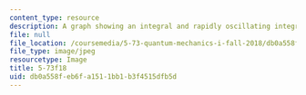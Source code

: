 ```yaml
---
content_type: resource
description: A graph showing an integral and rapidly oscillating integrands.
file: null
file_location: /coursemedia/5-73-quantum-mechanics-i-fall-2018/db0a558feb6fa1511bb1b3f4515dfb5d_5-73f18.jpg
file_type: image/jpeg
resourcetype: Image
title: 5-73f18
uid: db0a558f-eb6f-a151-1bb1-b3f4515dfb5d
---
```

